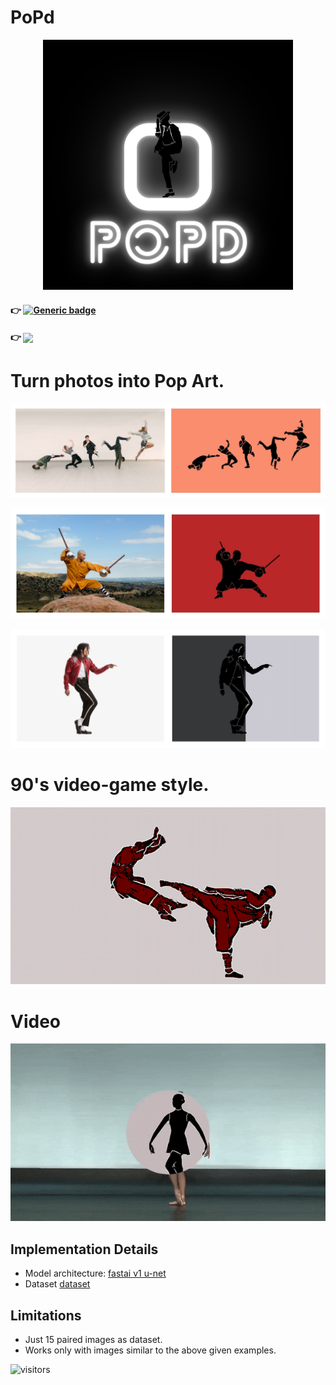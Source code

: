 # PoPd

<p align="center">
  <img width="400" height="400"src="https://github.com/vijishmadhavan/PoPd/blob/master/Images/Purple%20and%20Black%20Neon%20Sci%20Fi%20Youtube%20Channel%20Logo%20(1).png">
</p>

#### :point_right: [![Generic badge](https://img.shields.io/badge/🤗-Open%20In%20Spaces-blue.svg)](https://huggingface.co/spaces/Vijish/PoPd-PoPArT)  

#### :point_right: [<img src="https://colab.research.google.com/assets/colab-badge.svg" align="center">](https://colab.research.google.com/github/vijishmadhavan/App/blob/master/PoPd.ipynb)


                                           
 # Turn photos into Pop Art.

<p align="center"><img src="https://github.com/vijishmadhavan/PoPd/blob/master/Images/image-side.jpg"/></p>


<p align="center"><img src="https://github.com/vijishmadhavan/PoPd/blob/master/Images/denver-shaolin-kung-fu-shifu-shi-heng-chao-hero-side.jpg"/></p>

<p align="center"><img src="https://github.com/vijishmadhavan/PoPd/blob/master/Images/michh.png"/></p>


 # 90's video-game style.

 <p align="center"><img src="https://github.com/vijishmadhavan/PoPd/blob/master/Images/download%20(3).png"/></p>
 
# Video

![gif](https://github.com/vijishmadhavan/PoPd/blob/master/Images/ezgif.com-gif-maker%20(1).gif)


## Implementation Details 

- Model architecture: [fastai v1 u-net](https://fastai1.fast.ai/vision.models.unet.html)
- Dataset [dataset](https://www.dropbox.com/s/gw1xgfevz5quv7u/Dataset.zip?dl=1)

## Limitations

- Just 15 paired images as dataset.
- Works only with images similar to the above given examples.

![visitors](https://visitor-badge.glitch.me/badge?page_id=vijishmadhavan_PoPd_repo)


